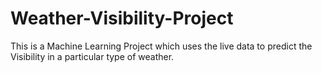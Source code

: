 # Weather-Visibility-Project
This is a Machine Learning Project which uses the live data to predict the Visibility in a particular type of weather.
